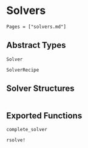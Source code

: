 # Solvers  
```@contents
Pages = ["solvers.md"]
```

## Abstract Types
```@docs
Solver

SolverRecipe
```

## Solver Structures
```@docs

```

## Exported Functions
```@docs
complete_solver

rsolve!
```
